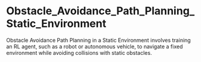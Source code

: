 # Obstacle_Avoidance_Path_Planning_Static_Environment
Obstacle Avoidance Path Planning in a Static Environment involves training an RL agent, such as a robot or autonomous vehicle, to navigate a fixed environment while avoiding collisions with static obstacles. 
